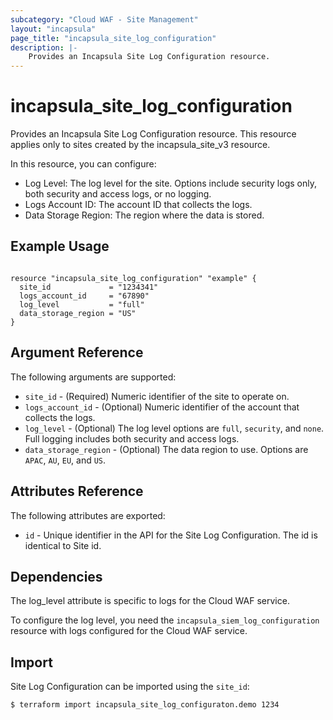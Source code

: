 ```yaml
---
subcategory: "Cloud WAF - Site Management"
layout: "incapsula"
page_title: "incapsula_site_log_configuration"
description: |-
    Provides an Incapsula Site Log Configuration resource.
---
```

# incapsula_site_log_configuration

Provides an Incapsula Site Log Configuration resource. This resource applies only to sites created by the incapsula_site_v3 resource.

In this resource, you can configure:
- Log Level: The log level for the site. Options include security logs only, both security and access logs, or no logging.
- Logs Account ID: The account ID that collects the logs.
- Data Storage Region: The region where the data is stored.

## Example Usage

```hcl

resource "incapsula_site_log_configuration" "example" {
  site_id             = "1234341"
  logs_account_id     = "67890"
  log_level           = "full"
  data_storage_region = "US"
}
```

## Argument Reference

The following arguments are supported:

* `site_id` - (Required) Numeric identifier of the site to operate on.
* `logs_account_id` - (Optional) Numeric identifier of the account that collects the logs.
* `log_level` - (Optional) The log level options are `full`, `security`, and `none`. Full logging includes both security and access logs.
* `data_storage_region` - (Optional) The data region to use. Options are `APAC`, `AU`, `EU`, and `US`.

## Attributes Reference

The following attributes are exported:

* `id` - Unique identifier in the API for the Site Log Configuration. The id is identical to Site id.

## Dependencies
The log_level attribute is specific to logs for the Cloud WAF service.

To configure the log level, you need the `incapsula_siem_log_configuration` resource with logs configured for the Cloud WAF service.

## Import

Site Log Configuration can be imported using the `site_id`:
```
$ terraform import incapsula_site_log_configuraton.demo 1234
```